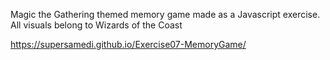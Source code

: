 Magic the Gathering themed memory game made as a Javascript exercise.
All visuals belong to Wizards of the Coast

https://supersamedi.github.io/Exercise07-MemoryGame/
